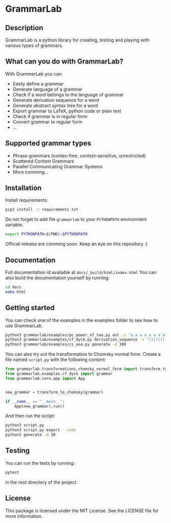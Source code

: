 # GrammarLab

## Description
GrammarLab is a python library for creating, testing and playing with various types of grammars.

## What can you do with GrammarLab?
With GrammarLab you can:
* Easily define a grammar
* Generate language of a grammar
* Check if a word belongs to the language of grammar
* Generate derivation sequence for a word
* Generate abstract syntax tree for a word
* Export grammar to LaTeX, python code or plain text
* Check if grammar is in regular form
* Convert grammar to regular form
* ...

## Supported grammar types
* Phrase grammars (contex-free, context-sensitive, unrestricted)
* Scattered Context Grammars
* Parallel Communicating Grammar Systems
* More comming...

## Installation
Install requirements:
```bash
pip3 install -r requirements.txt
```

Do not forget to add file `grammarlab` to your `PYTHONPATH` environment variable.
```bash
export PYTHONPATH=$(PWD):$PYTHONPATH
```
Official release are comming soon. Keep an eye on this repository :)

## Documentation
Full documentation id available at ``docs/_build/html/index.html``
You can also build the documentation yourself by running:
```bash
cd docs
make html
```


## Getting started
You can check one of the examples in the examples folder to see how to use GrammarLab.
```bash
python3 grammarlab/examples/pc_power_of_two.py ast -s "a a a a a a a a" -d " "
python3 grammarlab/examples/cf_dyck.py derivation_sequence -s "()()()()(())"
python3 grammarlab/examples/cs_aaa.py generate -d 100
```
You can also try out the transformation to Chomsky normal form.
Create a file named `script.py` with the following content:
```python
from grammarlab.transformations.chomsky_normal_form import transform_to_chomsky
from grammarlab.examples.cf_dyck import grammar
from grammarlab.core.app import App


new_grammar = transform_to_chomsky(grammar)

if __name__ == "__main__":
    App(new_grammar).run()
```
And then run the script:
```bash
python3 script.py
python3 script.py export --code
python3 generate -d 20
```

## Testing
You can run the tests by running:
```bash
pytest
```
in the root directory of the project.

## License
This package is licensed under the MIT License. See the LICENSE file for more information.
